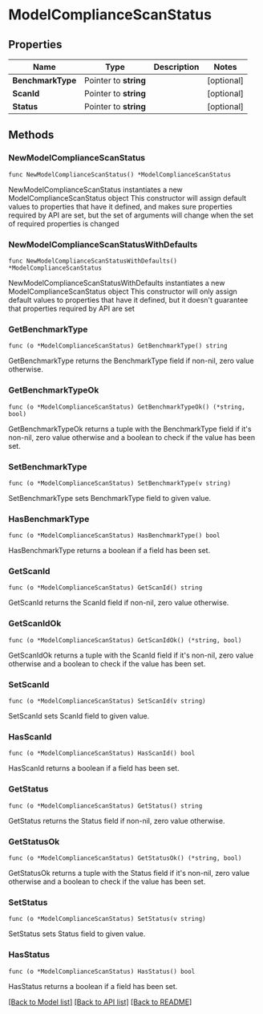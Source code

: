 # ModelComplianceScanStatus

## Properties

Name | Type | Description | Notes
------------ | ------------- | ------------- | -------------
**BenchmarkType** | Pointer to **string** |  | [optional] 
**ScanId** | Pointer to **string** |  | [optional] 
**Status** | Pointer to **string** |  | [optional] 

## Methods

### NewModelComplianceScanStatus

`func NewModelComplianceScanStatus() *ModelComplianceScanStatus`

NewModelComplianceScanStatus instantiates a new ModelComplianceScanStatus object
This constructor will assign default values to properties that have it defined,
and makes sure properties required by API are set, but the set of arguments
will change when the set of required properties is changed

### NewModelComplianceScanStatusWithDefaults

`func NewModelComplianceScanStatusWithDefaults() *ModelComplianceScanStatus`

NewModelComplianceScanStatusWithDefaults instantiates a new ModelComplianceScanStatus object
This constructor will only assign default values to properties that have it defined,
but it doesn't guarantee that properties required by API are set

### GetBenchmarkType

`func (o *ModelComplianceScanStatus) GetBenchmarkType() string`

GetBenchmarkType returns the BenchmarkType field if non-nil, zero value otherwise.

### GetBenchmarkTypeOk

`func (o *ModelComplianceScanStatus) GetBenchmarkTypeOk() (*string, bool)`

GetBenchmarkTypeOk returns a tuple with the BenchmarkType field if it's non-nil, zero value otherwise
and a boolean to check if the value has been set.

### SetBenchmarkType

`func (o *ModelComplianceScanStatus) SetBenchmarkType(v string)`

SetBenchmarkType sets BenchmarkType field to given value.

### HasBenchmarkType

`func (o *ModelComplianceScanStatus) HasBenchmarkType() bool`

HasBenchmarkType returns a boolean if a field has been set.

### GetScanId

`func (o *ModelComplianceScanStatus) GetScanId() string`

GetScanId returns the ScanId field if non-nil, zero value otherwise.

### GetScanIdOk

`func (o *ModelComplianceScanStatus) GetScanIdOk() (*string, bool)`

GetScanIdOk returns a tuple with the ScanId field if it's non-nil, zero value otherwise
and a boolean to check if the value has been set.

### SetScanId

`func (o *ModelComplianceScanStatus) SetScanId(v string)`

SetScanId sets ScanId field to given value.

### HasScanId

`func (o *ModelComplianceScanStatus) HasScanId() bool`

HasScanId returns a boolean if a field has been set.

### GetStatus

`func (o *ModelComplianceScanStatus) GetStatus() string`

GetStatus returns the Status field if non-nil, zero value otherwise.

### GetStatusOk

`func (o *ModelComplianceScanStatus) GetStatusOk() (*string, bool)`

GetStatusOk returns a tuple with the Status field if it's non-nil, zero value otherwise
and a boolean to check if the value has been set.

### SetStatus

`func (o *ModelComplianceScanStatus) SetStatus(v string)`

SetStatus sets Status field to given value.

### HasStatus

`func (o *ModelComplianceScanStatus) HasStatus() bool`

HasStatus returns a boolean if a field has been set.


[[Back to Model list]](../README.md#documentation-for-models) [[Back to API list]](../README.md#documentation-for-api-endpoints) [[Back to README]](../README.md)


